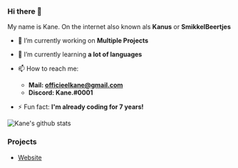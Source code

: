 ### Hi there 👋
My name is Kane. On the internet also known als **Kanus** or **SmikkelBeertjes**
- 🔭 I’m currently working on **Multiple Projects** 
- 🌱 I’m currently learning **a lot of languages**
- 📫 How to reach me:
  - **Mail: officieelkane@gmail.com**
  - **Discord: Kane.#0001**
  
- ⚡ Fun fact: **I'm already coding for 7 years!**

![Kane's github stats](https://github-readme-stats.vercel.app/api?username=kanetjuh)

### Projects
- [Website](https://kanus.me)
